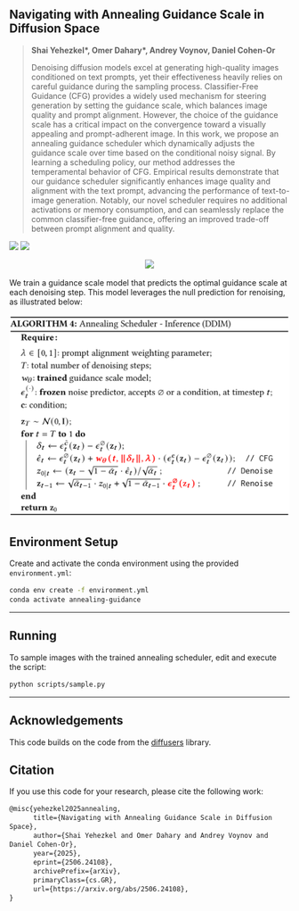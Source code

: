 ## Navigating with Annealing Guidance Scale in Diffusion Space

> **Shai Yehezkel\*, Omer Dahary\*, Andrey Voynov, Daniel Cohen-Or**
>
> Denoising diffusion models excel at generating high-quality images conditioned on text prompts, yet their effectiveness heavily relies on careful guidance during the sampling process. Classifier-Free Guidance (CFG) provides a widely used mechanism for steering generation by setting the guidance scale, which balances image quality and prompt alignment. However, the choice of the guidance scale has a critical impact on the convergence toward a visually appealing and prompt-adherent image. In this work, we propose an annealing guidance scheduler which dynamically adjusts the guidance scale over time based on the conditional noisy signal. By learning a scheduling policy, our method addresses the temperamental behavior of CFG. Empirical results demonstrate that our guidance scheduler significantly enhances image quality and alignment with the text prompt, advancing the performance of text-to-image generation. Notably, our novel scheduler requires no additional activations or memory consumption, and can seamlessly replace the common classifier-free guidance, offering an improved trade-off between prompt alignment and quality.

<a href="https://annealing-guidance.github.io/annealing-guidance/"><img src="https://img.shields.io/static/v1?label=Project&message=Website&color=red" height=20.5></a> 
<a href="https://arxiv.org/abs/2506.24108"><img src="https://img.shields.io/badge/arXiv-Annealing-b31b1b.svg" height=20.5></a>

<p align="center">
<img src="assets/2025_annealing.jpg" width="1200px"/>
</p>


We train a guidance scale model that predicts the optimal guidance scale at each denoising step. This model leverages the null prediction for renoising, as illustrated below:

<p align="center">
<img src="assets/alg_ours.jpg" width="800px"/>
</p>


## Environment Setup

Create and activate the conda environment using the provided `environment.yml`:

```sh
conda env create -f environment.yml
conda activate annealing-guidance
```

---

## Running

To sample images with the trained annealing scheduler, edit and execute the script:

```sh
python scripts/sample.py
```

---

## Acknowledgements 
This code builds on the code from the [diffusers](https://github.com/huggingface/diffusers) library.

## Citation
If you use this code for your research, please cite the following work: 
```
@misc{yehezkel2025annealing,
      title={Navigating with Annealing Guidance Scale in Diffusion Space}, 
      author={Shai Yehezkel and Omer Dahary and Andrey Voynov and Daniel Cohen-Or},
      year={2025},
      eprint={2506.24108},
      archivePrefix={arXiv},
      primaryClass={cs.GR},
      url={https://arxiv.org/abs/2506.24108}, 
}
```
